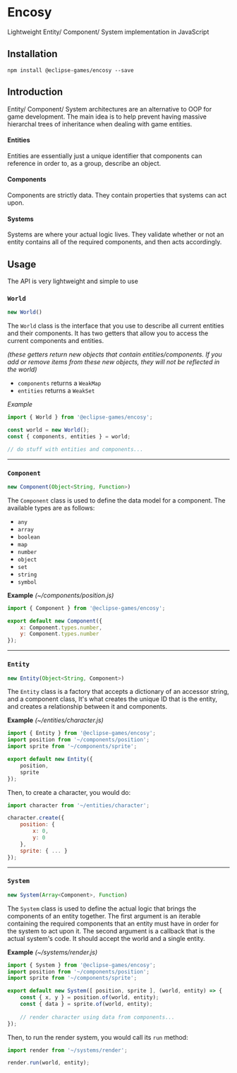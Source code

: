# Encosy
Lightweight Entity/ Component/ System implementation in JavaScript

## Installation

```
npm install @eclipse-games/encosy --save
```

## Introduction
Entity/ Component/ System architectures are an alternative to OOP for game
development. The main idea is to help prevent having massive hierarchal trees
of inheritance when dealing with game entities.

#### Entities
Entities are essentially just a unique identifier that components can reference
in order to, as a group, describe an object.

#### Components
Components are strictly data. They contain properties that systems can act upon.

#### Systems
Systems are where your actual logic lives. They validate whether or not an
entity contains all of the required components, and then acts accordingly.

## Usage
The API is very lightweight and simple to use

### `World`

```JavaScript
new World()
```

The `World` class is the interface that you use to describe all current
entities and their components. It has two getters that allow you to access the
current components and entities. 

*(these getters return new objects that contain entities/components. If you add or remove items from these new objects, they will not be reflected in the world)*

- `components` returns a `WeakMap`
- `entities` returns a `WeakSet`

*Example*

```JavaScript
import { World } from '@eclipse-games/encosy';

const world = new World();
const { components, entities } = world;

// do stuff with entities and components...
```

--------------------------------------------------------------------------------

### `Component`

```JavaScript
new Component(Object<String, Function>)
```

The `Component` class is used to define the data model for a component. The
available types are as follows:

- `any`
- `array`
- `boolean`
- `map`
- `number`
- `object`
- `set`
- `string`
- `symbol`

**Example** *(~/components/position.js)*

```JavaScript
import { Component } from '@eclipse-games/encosy';

export default new Component({
    x: Component.types.number,
    y: Component.types.number
});
```

--------------------------------------------------------------------------------

### `Entity`

```JavaScript
new Entity(Object<String, Component>)
```

The `Entity` class is a factory that accepts a dictionary of an accessor string,
and a component class, It's what creates the unique ID that is the entity, and
creates a relationship between it and components.

**Example** *(~/entities/character.js)*

```JavaScript
import { Entity } from '@eclipse-games/encosy';
import position from '~/components/position';
import sprite from '~/components/sprite';

export default new Entity({
    position,
    sprite
});
```
Then, to create a character, you would do:

```JavaScript
import character from '~/entities/character';

character.create({
    position: {
        x: 0,
        y: 0
    },
    sprite: { ... }
});
```

--------------------------------------------------------------------------------

### `System`

```JavaScript
new System(Array<Component>, Function)
```

The `System` class is used to define the actual logic that brings the components
of an entity together. The first argument is an iterable containing the required
components that an entity must have in order for the system to act upon it. The
second argument is a callback that is the actual system's code. It should accept
the world and a single entity.

**Example** *(~/systems/render.js)*

```JavaScript
import { System } from '@eclipse-games/encosy';
import position from '~/components/position';
import sprite from '~/components/sprite';

export default new System([ position, sprite ], (world, entity) => {
    const { x, y } = position.of(world, entity);
    const { data } = sprite.of(world, entity);
    
    // render character using data from components...
});
```

Then, to run the render system, you would call its `run` method:

```JavaScript
import render from '~/systems/render';

render.run(world, entity);
```
